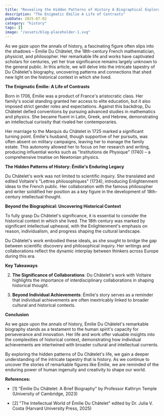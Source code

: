 ```yaml
---
title: "Revealing the Hidden Patterns of History A Biographical Exploration of Émilie Du Châtelet"
description: "The Enigmatic Émilie A Life of Contrasts"
pubDate: 2025-07-02
category: "history"
tags: []
image: "/assets/blog-placeholder-1.svg"
---
```


As we gaze upon the annals of history, a fascinating figure often slips into the shadows – Émilie Du Châtelet, the 18th-century French mathematician, physicist, and philosopher. Her remarkable life and works have captivated scholars for centuries, yet her true significance remains largely unknown to the general public. In this article, we will delve into the intricate tapestry of Du Châtelet's biography, uncovering patterns and connections that shed new light on the historical context in which she lived.

**The Enigmatic Émilie: A Life of Contrasts**

Born in 1706, Émilie was a product of France's aristocratic class. Her family's social standing granted her access to elite education, but it also imposed strict gender roles and expectations. Against this backdrop, Du Châtelet defied conventions by pursuing advanced studies in mathematics and physics. She became fluent in Latin, Greek, and Hebrew, demonstrating an intellectual curiosity that rivaled her contemporaries.

Her marriage to the Marquis du Châtelet in 1725 marked a significant turning point. Émilie's husband, though supportive of her pursuits, was often absent on military campaigns, leaving her to manage the family estate. This autonomy allowed her to focus on her research and writing, producing influential works such as "Institutions de Physique" (1740) – a comprehensive treatise on Newtonian physics.

**The Hidden Patterns of History: Émilie's Enduring Legacy**

Du Châtelet's work was not limited to scientific inquiry. She translated and edited Voltaire's "Lettres philosophiques" (1734), introducing Enlightenment ideas to the French public. Her collaboration with the famous philosopher and writer solidified her position as a key figure in the development of 18th-century intellectual thought.

**Beyond the Biographical: Uncovering Historical Context**

To fully grasp Du Châtelet's significance, it is essential to consider the historical context in which she lived. The 18th century was marked by significant intellectual upheaval, with the Enlightenment's emphasis on reason, individualism, and progress shaping the cultural landscape.

Du Châtelet's work embodied these ideals, as she sought to bridge the gap between scientific discovery and philosophical inquiry. Her writings and collaborations reflect the dynamic interplay between thinkers across Europe during this era.

**Key Takeaways**

2. **The Significance of Collaborations**: Du Châtelet's work with Voltaire highlights the importance of interdisciplinary collaborations in shaping historical thought.

3. **Beyond Individual Achievements**: Émilie's story serves as a reminder that individual achievements are often inextricably linked to broader cultural and historical contexts.

**Conclusion**

As we gaze upon the annals of history, Émilie Du Châtelet's remarkable biography stands as a testament to the human spirit's capacity for perseverance and innovation. Her life and work offer valuable insights into the complexities of historical context, demonstrating how individual achievements are intertwined with broader cultural and intellectual currents.

By exploring the hidden patterns of Du Châtelet's life, we gain a deeper understanding of the intricate tapestry that is history. As we continue to uncover the stories of remarkable figures like Émilie, we are reminded of the enduring power of human ingenuity and creativity to shape our world.

**References:**

* [1] "Émilie Du Châtelet: A Brief Biography" by Professor Kathryn Temple (University of Cambridge, 2023)

* [2] "The Intellectual World of Émilie Du Châtelet" edited by Dr. Julia V. Costa (Harvard University Press, 2025)